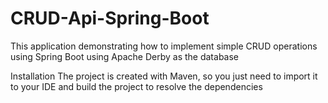 # CRUD-Api-Spring-Boot
This application demonstrating how to implement simple CRUD operations using Spring Boot using Apache Derby as the database

Installation
The project is created with Maven, so you just need to import it to your IDE and build the project to resolve the dependencies
